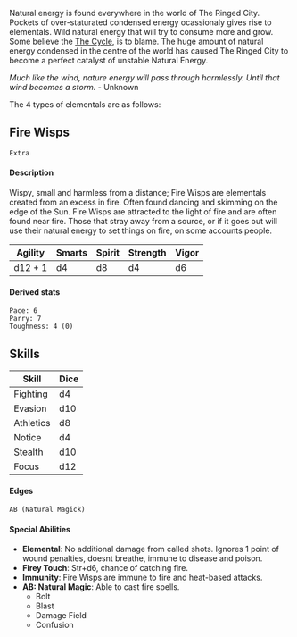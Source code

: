 Natural energy is found everywhere in the world of The Ringed City. Pockets of over-staturated condensed energy ocassionaly gives rise to elementals. Wild natural energy that will try to consume more and grow. Some believe the [The Cycle](obsidian://open?vault=Ringed%20City%20Vault&file=The%20Ringed%20City%20-%20A%20Dark%20Souls%20Fan%20Setting%2FSetting%2FGeneral%2FDates%20and%20Time#Cycle), is to blame. The huge amount of natural energy condensed in the centre of the world has caused The Ringed City to become a perfect catalyst of unstable Natural Energy. 

*Much like the wind, nature energy will pass through harmlessly. Until that wind becomes a storm.* - Unknown

The 4 types of elementals are as follows:

## Fire Wisps
	Extra

#### Description
Wispy, small and harmless from a distance; Fire Wisps are elementals created from an excess in fire. Often found dancing and skimming on the edge of the Sun. Fire Wisps are attracted to the light of fire and are often found near fire. Those that stray away from a source, or if it goes out will use their natural energy to set things on fire, on some accounts people.

| Agility | Smarts | Spirit | Strength | Vigor |
| ------- | ------ | ------ | -------- | ----- |
| d12 + 1 | d4     | d8     | d4       | d6    |

#### Derived stats
	Pace: 6
	Parry: 7
	Toughness: 4 (0)

## Skills

| Skill     | Dice |
| --------- | ---- |
| Fighting  | d4   |
| Evasion   | d10  |
| Athletics | d8   |
| Notice    | d4   |
| Stealth   | d10  |
| Focus     | d12  |

#### Edges
	AB (Natural Magick)

#### Special Abilities
- **Elemental**: No additional damage from called shots. Ignores 1 point of wound penalties, doesnt breathe, immune to disease and poison.
- **Firey Touch**: Str+d6, chance of catching fire.
- **Immunity**: Fire Wisps are immune to fire and heat-based attacks.
- **AB: Natural Magic**: Able to cast fire spells.
	- Bolt
	- Blast
	- Damage Field
	- Confusion

